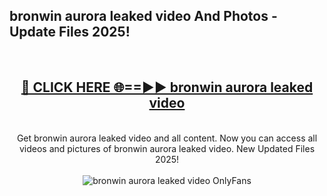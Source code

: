 <h2>bronwin aurora leaked video And Photos - Update Files 2025!</h2>
<br>
<div align="center">
<h2><a href="https://betterlinks.top/A2PfLJ" rel="nofollow">🔴 CLICK HERE 🌐==►► bronwin aurora leaked video</a></h2>
<br>
Get bronwin aurora leaked video and all content. Now you can access all videos and pictures of bronwin aurora leaked video. New Updated Files 2025!
<br>
<br>
<a href="https://betterlinks.top/A2PfLJ" rel="nofollow" data-target="animated-image.originalLink"><img src="https://i.imgur.com/dJHk4Zq.gif" alt="bronwin aurora leaked video OnlyFans" style="max-width: 100%; display: inline-block;" data-target="animated-image.originalImage"></a>
</div>
<br>